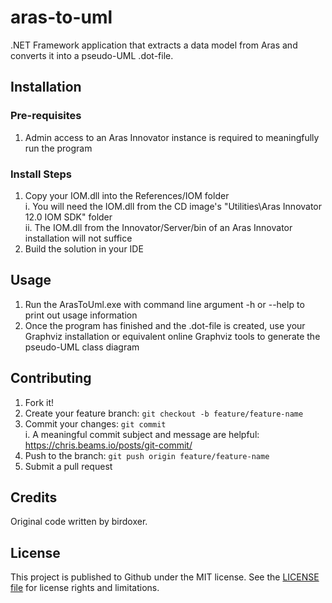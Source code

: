 # aras-to-uml
.NET Framework application that extracts a data model from Aras and converts it into a pseudo-UML .dot-file.

## Installation


### Pre-requisites

1. Admin access to an Aras Innovator instance is required to meaningfully run the 
   program

### Install Steps

1. Copy your IOM.dll into the References/IOM folder  
    i. You will need the IOM.dll from the CD image's "Utilities\Aras Innovator 12.0 IOM SDK" folder  
    ii. The IOM.dll from the Innovator/Server/bin of an Aras Innovator installation will not suffice
2. Build the solution in your IDE 

## Usage

1. Run the ArasToUml.exe with command line argument -h or --help to print out usage information
2. Once the program has finished and the .dot-file is created, use your Graphviz installation or equivalent online Graphviz tools to generate the pseudo-UML class diagram

## Contributing

1. Fork it!
2. Create your feature branch: `git checkout -b feature/feature-name`
3. Commit your changes: `git commit`  
  i. A meaningful commit subject and message are helpful: https://chris.beams.io/posts/git-commit/
4. Push to the branch: `git push origin feature/feature-name`
5. Submit a pull request

## Credits

Original code written by birdoxer.

## License

This project is published to Github under the MIT license. See the [LICENSE file](./LICENSE) for license rights and limitations.
